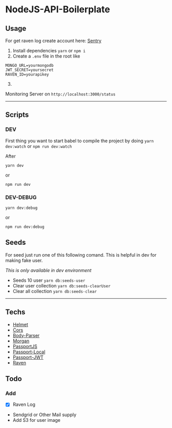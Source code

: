 # NodeJS-API-Boilerplate

## Usage

For get raven log create account here: [Sentry](https://sentry.io/)

1. Install dependencies `yarn` or `npm i`
2. Create a `.env` file in the root like
  ```
  MONGO_URL=yourmongodb
  JWT_SECRET=yoursecret
  RAVEN_ID=yourapikey
  ```
3.

Monitoring Server on `http://localhost:3000/status`

---

## Scripts

### DEV

First thing you want to start babel to compile the project by doing `yarn dev:watch` or `npm run dev:watch`

After

```
yarn dev
```

or

```
npm run dev
```

### DEV-DEBUG

```
yarn dev:debug
```

or

```
npm run dev:debug
```

## Seeds

For seed just run one of this following comand. This is helpful in dev for making fake user.

*This is only available in dev environment*

- Seeds 10 user `yarn db:seeds-user`
- Clear user collection `yarn db:seeds-clearUser`
- Clear all collection `yarn db:seeds-clear`

---

## Techs

- [Helmet](https://github.com/helmetjs/helmet)
- [Cors](https://github.com/expressjs/cors)
- [Body-Parser](https://github.com/expressjs/body-parser)
- [Morgan](https://github.com/expressjs/morgan)
- [PassportJS](https://github.com/jaredhanson/passport)
- [Passport-Local](https://github.com/jaredhanson/passport-local)
- [Passport-JWT](https://github.com/themikenicholson/passport-jwt)
- [Raven](https://github.com/getsentry/raven-node)

## Todo

### Add

- [x] Raven Log
- Sendgrid or Other Mail supply
- Add S3 for user image